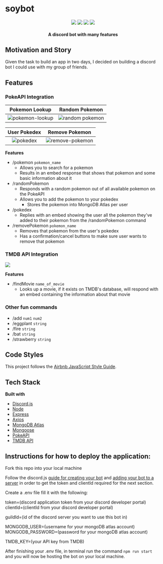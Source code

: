 # soybot

<div align="center" width="100%">
  <img src="https://img.shields.io/badge/Discord.js-grey?style=for-the-badge&logo=discord" />
  <img src="https://img.shields.io/badge/node.js-6DA55F?style=for-the-badge&logo=node.js&logoColor=white" />
  <img src="https://img.shields.io/badge/express.js-%23404d59.svg?style=for-the-badge&logo=express&logoColor=%2361DAFB" />
  <img src="https://img.shields.io/badge/MongoDB-%234ea94b.svg?style=for-the-badge&logo=mongodb&logoColor=white" />
</div>

<h4 align="center">A discord bot with many features</h4>

## Motivation and Story
Given the task to build an app in two days, I decided on building a discord bot I could use with my group of friends. 

## Features

### PokeAPI Integration


Pokemon Lookup             |  Random Pokemon           
:-------------------------:|:-------------------------:
![pokemon-lookup](https://i.imgur.com/ADvag68.png)  |  ![random pokemon](https://i.imgur.com/TCX4Bni.png)

User Pokedex               |  Remove Pokemon  
:-------------------------:|:-------------------------:
![pokedex](https://i.imgur.com/q3IpK0d.png)  |  ![remove-pokemon](https://i.imgur.com/WM05Gl1.png)

<b>Features</b>
- /pokemon `pokemon_name`
  - Allows you to search for a pokemon
  - Results in an embed response that shows that pokemon and some basic information about it
- /randomPokemon
  - Responds with a random pokemon out of all available pokemon on the PokeAPI
  - Allows you to add the pokemon to your pokedex
    - Stores the pokemon into MongoDB Atlas per user
- /pokedex
  - Replies with an embed showing the user all the pokemon they've added to their pokemon from the /randomPokemon command
- /removePokemon `pokemon_name`
  - Removes that pokemon from the user's pokedex
  - Has a confirmation/cancel buttons to make sure user wants to remove that pokemon

### TMDB API Integration
<img src="https://i.imgur.com/ne3lF1b.png" />
  
<b>Features</b>
- /findMovie `name_of_movie`
  - Looks up a movie, if it exists on TMDB's database, will respond with an embed containing the information about that movie

### Other fun commands
- /add `num1` `num2`
- /eggplant `string`
- /fire `string`
- /bat `string`
- /strawberry `string`

## Code Styles
This project follows the [Airbnb JavaScript Style Guide](https://github.com/airbnb/javascript).

## Tech Stack
**Built with**
- [Discord.js](https://discord.js.org/)
- [Node](https://nodejs.org/en/)
- [Express](https://expressjs.com/)
- [Axios](https://axios-http.com/)
- [MongoDB Atlas](https://www.mongodb.com/atlas/database)
- [Mongoose](https://mongoosejs.com/)
- [PokeAPI](https://pokeapi.co/)
- [TMDB API](https://developers.themoviedb.org/)

## Instructions for how to deploy the application:

Fork this repo into your local machine

Follow the discord.js [guide for creating your bot](https://discordjs.guide/preparations/setting-up-a-bot-application.html#creating-your-bot) and [adding your bot to a server](https://discordjs.guide/preparations/adding-your-bot-to-servers.html) in order to get the token and clientId required for the next section.

Create a .env file fill it with the following:

token=(discord application token from your discord developer portal)
clientId=(clientId from your discord developer portal)

guildId=(id of the discord server you want to use this bot in)

MONGODB_USER=(username for your mongoDB atlas account)
MONGODB_PASSWORD=(password for your mongoDB atlas account)

TMDB_KEY=(your API key from TMDB)
  
After finishing your .env file, in terminal run the command `npm run start` and you will now be hosting the bot on your local machine.
